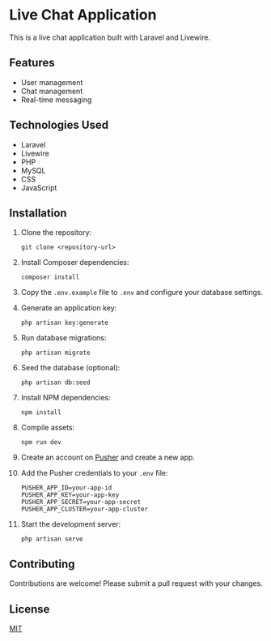 # Live Chat Application

This is a live chat application built with Laravel and Livewire.

## Features

*   User management
*   Chat management
*   Real-time messaging

## Technologies Used

*   Laravel
*   Livewire
*   PHP
*   MySQL
*   CSS
*   JavaScript

## Installation

1.  Clone the repository:

    ```
    git clone <repository-url>
    ```
2.  Install Composer dependencies:

    ```
    composer install
    ```
3.  Copy the `.env.example` file to `.env` and configure your database settings.
4.  Generate an application key:

    ```
    php artisan key:generate
    ```
5.  Run database migrations:

    ```
    php artisan migrate
    ```
6.  Seed the database (optional):

    ```
    php artisan db:seed
    ```
7.  Install NPM dependencies:

    ```
    npm install
    ```
8.  Compile assets:

    ```
    npm run dev
    ```
9.  Create an account on [Pusher](https://pusher.com/) and create a new app.
10. Add the Pusher credentials to your `.env` file:

    ```
    PUSHER_APP_ID=your-app-id
    PUSHER_APP_KEY=your-app-key
    PUSHER_APP_SECRET=your-app-secret
    PUSHER_APP_CLUSTER=your-app-cluster
    ```
11. Start the development server:

    ```
    php artisan serve
    ```

## Contributing

Contributions are welcome! Please submit a pull request with your changes.

## License

[MIT](https://opensource.org/licenses/MIT)
